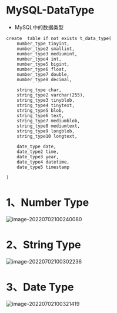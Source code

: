 # MySQL-DataType

- MySQL中的数据类型

```mysql
create  table if not exists t_data_type(
    number_type tinyint,
    number_type2 smallint,
    number_type3 mediumint,
    number_type4 int,
    number_type5 bigint,
    number_type6 float,
    number_type7 double,
    number_type8 decimal,

    string_type char,
    string_type2 varchar(255),
    string_type3 tinyblob,
    string_type4 tinytext,
    string_type5 blob,
    string_type6 text,
    string_type7 mediumblob,
    string_type8 mediumtext,
    string_type9 longblob,
    string_type10 longtext,

    date_type date,
    date_type2 time,
    date_type3 year,
    date_type4 datetime,
    date_type5 timestamp

)
```

# 1、Number Type

![image-20220702100240080](013-MySQL-DataType.assets/image-20220702100240080.png)

# 2、String Type

![image-20220702100302236](013-MySQL-DataType.assets/image-20220702100302236.png)

# 3、Date Type

![image-20220702100321419](013-MySQL-DataType.assets/image-20220702100321419.png)